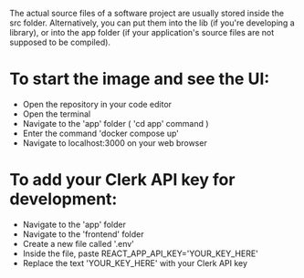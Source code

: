 The actual source files of a software project are usually stored inside the src folder. Alternatively, you can put them into the lib (if you're developing a library), or into the app folder (if your application's source files are not supposed to be compiled).

# To start the image and see the UI:
- Open the repository in your code editor
- Open the terminal
- Navigate to the 'app' folder ( 'cd app' command )
- Enter the command 'docker compose up'
- Navigate to localhost:3000 on your web browser

# To add your Clerk API key for development:
- Navigate to the 'app' folder
- Navigate to the 'frontend' folder
- Create a new file called '.env'
- Inside the file, paste REACT_APP_API_KEY='YOUR_KEY_HERE'
- Replace the text 'YOUR_KEY_HERE' with your Clerk API key